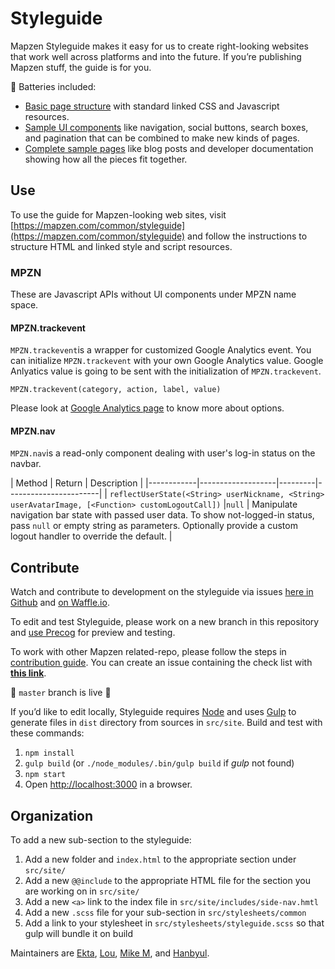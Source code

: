 Styleguide
==========

Mapzen Styleguide makes it easy for us to create right-looking websites that
work well across platforms and into the future. If you’re publishing Mapzen
stuff, the guide is for you.

🔋 Batteries included:

* [Basic page structure](https://mapzen.com/common/styleguide/index.html) with
  standard linked CSS and Javascript resources.
* [Sample UI components](https://mapzen.com/common/styleguide/ui-components.html)
  like navigation, social buttons, search boxes, and pagination that can be
  combined to make new kinds of pages.
* [Complete sample pages](https://mapzen.com/common/styleguide/#sample-pages)
  like blog posts and developer documentation showing how all the pieces fit
  together.

Use
---

To use the guide for Mapzen-looking web sites, visit
[https://mapzen.com/common/styleguide](https://mapzen.com/common/styleguide)
and follow the instructions to structure HTML and linked style and script
resources.

### MPZN

These are Javascript APIs without UI components under MPZN name space.

#### MPZN.trackevent
`MPZN.trackevent`is a wrapper for customized Google Analytics event. You can initialize `MPZN.trackevent` with your own Google Analytics value. Google Anlyatics value is going to be sent with the initialization of `MPZN.trackevent`.

```
MPZN.trackevent(category, action, label, value)
```

Please look at [Google Analytics page](https://support.google.com/analytics/answer/1033068?hl=en#anatomy-of-events) to know more about options.

#### MPZN.nav

`MPZN.nav`is a read-only component dealing with user's log-in status on the navbar.

| Method     | Return            | Description           |
|------------|-------------------|---------|-----------------------|
| `reflectUserState(<String> userNickname, <String> userAvatarImage, [<Function> customLogoutCall])` |`null` | Manipulate navigation bar state with passed user data. To show not-logged-in status, pass `null` or empty string as parameters. Optionally provide a custom logout handler to override the default. |


Contribute
----------

Watch and contribute to development on the styleguide via issues
[here in Github](https://github.com/mapzen/styleguide/issues)
and [on Waffle.io](https://waffle.io/mapzen/styleguide).

To edit and test Styleguide, please work on a new branch in this repository and
[use Precog](http://precog.mapzen.com/mapzen/styleguide) for preview and
testing.

To work with other Mapzen related-repo, please follow the steps in [contribution guide](https://github.com/mapzen/styleguide/blob/master/contribute.md#are-you-working-with-other-mapzen-related-repo). You can create an issue containing the check list with **[this link](https://github.com/mapzen/styleguide/issues/new?body=%23%23%23%20Are%20you%20working%20with%20other%20Mapzen-related%20repo%3F%20Please%20follow%20the%20steps%20below.%0A%0A%23%23%23%23%20pre-requirement%20%0A-%20%5B%20%5D%20Add%20temporary%20css%20or%20javascript%20on%20the%20branch%20of%20the%20repo%20which%20needs%20a%20change.%20%0A-%20%5B%20%5D%20Share%20changes%20with%20other%20people%20using%20Precog%0A%0A%23%23%23%23%20requirement%20%0A-%20%5B%20%5D%20Add%20new%20features%20on%20styleguide%20%0A-%20%5B%20%5D%20Reflect%20changes%20needed%20to%20the%20other%20repo%20you%20are%20working%20on%20%0A-%20%5B%20%5D%20Get%20rid%20of%20old%20features%20not%20used%20any%20more%20on%20Styleguide.%0A)**.

🚧 `master` branch is live 🚧

If you’d like to edit locally, Styleguide requires [Node](https://nodejs.org/)
and uses [Gulp](http://gulpjs.com) to generate files in `dist` directory from
sources in `src/site`. Build and test with these commands:

1. `npm install`
2. `gulp build` (or `./node_modules/.bin/gulp build` if _gulp_ not found)
3. `npm start`
4. Open [http://localhost:3000](http://localhost:3000) in a browser.




Organization
------------

To add a new sub-section to the styleguide:

1. Add a new folder and `index.html` to the appropriate section under `src/site/`
2. Add a new `@@include` to the appropriate HTML file for the section you are working on in `src/site/`
3. Add a new `<a>` link to the index file in `src/site/includes/side-nav.hmtl`
4. Add a new `.scss` file for your sub-section in `src/stylesheets/common`
5. Add a link to your stylesheet in `src/stylesheets/styleguide.scss` so that gulp will bundle it on build

Maintainers are [Ekta](https://github.com/souperneon),
[Lou](https://github.com/louh), [Mike M](https://github.com/migurski),
and [Hanbyul](https://github.com/hanbyul-here).
